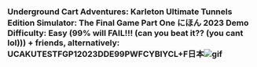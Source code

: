 ### Underground Cart Adventures: Karleton Ultimate Tunnels Edition Simulator: The Final Game Part One にほん 2023 Demo Difficulty: Easy (99% will FAIL!!! (can you beat it?? (you cant lol))) + friends, alternatively: UCAKUTESTFGP12023DDE99PWFCYBIYCL+F日本![gif](https://user-images.githubusercontent.com/84094849/224855263-bdb5c44c-d308-4981-89f3-ff7fdb85c697.gif)
